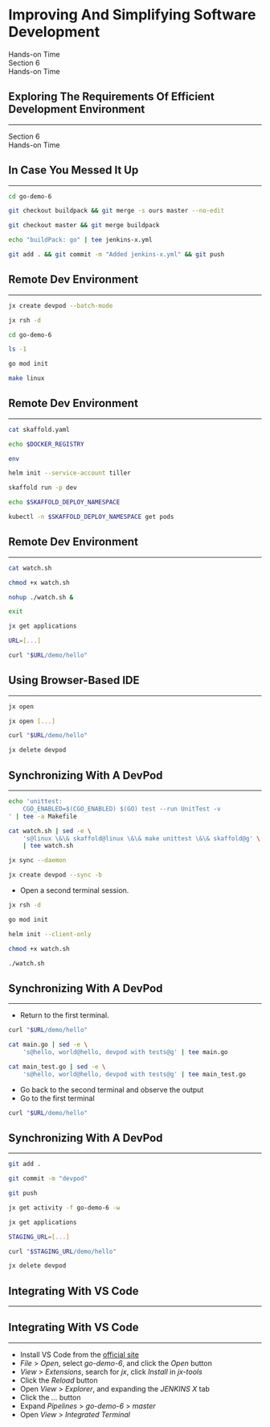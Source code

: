 <!-- .slide: class="center dark" -->
<!-- .slide: data-background="img/hands-on.jpg" -->
# Improving And Simplifying Software Development

<div class="label">Hands-on Time</div>


<!-- .slide: class="dark" -->
<div class="eyebrow">Section 6</div>
<div class="label">Hands-on Time</div>

## Exploring The Requirements Of Efficient Development Environment

---


<!-- .slide: data-background="img/vs-code-jx.png" data-background-size="contain" -->


<!-- .slide: class="dark" -->
<div class="eyebrow">Section 6</div>
<div class="label">Hands-on Time</div>

## In Case You Messed It Up

---

```bash
cd go-demo-6

git checkout buildpack && git merge -s ours master --no-edit

git checkout master && git merge buildpack

echo "buildPack: go" | tee jenkins-x.yml

git add . && git commit -m "Added jenkins-x.yml" && git push
```


## Remote Dev Environment

---

```bash
jx create devpod --batch-mode

jx rsh -d

cd go-demo-6

ls -1

go mod init

make linux
```


## Remote Dev Environment

---

```bash
cat skaffold.yaml

echo $DOCKER_REGISTRY

env

helm init --service-account tiller

skaffold run -p dev

echo $SKAFFOLD_DEPLOY_NAMESPACE

kubectl -n $SKAFFOLD_DEPLOY_NAMESPACE get pods
```


## Remote Dev Environment

---

```bash
cat watch.sh

chmod +x watch.sh

nohup ./watch.sh &

exit

jx get applications

URL=[...]

curl "$URL/demo/hello"
```


<!-- .slide: data-background="img/devpod.png" data-background-size="contain" -->


## Using Browser-Based IDE

---

```bash
jx open

jx open [...]

curl "$URL/demo/hello"

jx delete devpod
```


<!-- .slide: data-background="img/devpod-theia.png" data-background-size="contain" -->


## Synchronizing With A DevPod

---

```bash
echo 'unittest: 
	CGO_ENABLED=$(CGO_ENABLED) $(GO) test --run UnitTest -v
' | tee -a Makefile

cat watch.sh | sed -e \
    's@linux \&\& skaffold@linux \&\& make unittest \&\& skaffold@g' \
    | tee watch.sh

jx sync --daemon

jx create devpod --sync -b
```

* Open a second terminal session.

```bash
jx rsh -d

go mod init

helm init --client-only

chmod +x watch.sh

./watch.sh
```


## Synchronizing With A DevPod

---

* Return to the first terminal.

```bash
curl "$URL/demo/hello"

cat main.go | sed -e \
    's@hello, world@hello, devpod with tests@g' | tee main.go

cat main_test.go | sed -e \
    's@hello, world@hello, devpod with tests@g' | tee main_test.go
```

* Go back to the second terminal and observe the output
* Go to the first terminal

```bash
curl "$URL/demo/hello"
```


<!-- .slide: data-background="img/devpod-ksync.png" data-background-size="contain" -->


## Synchronizing With A DevPod

---

```bash
git add .

git commit -m "devpod"

git push

jx get activity -f go-demo-6 -w

jx get applications

STAGING_URL=[...]

curl "$STAGING_URL/demo/hello"

jx delete devpod
```


## Integrating With VS Code

---


<!-- .slide: data-background="img/vs-code-jx.png" data-background-size="contain" -->


## Integrating With VS Code

---

* Install VS Code from the [official site](https://code.visualstudio.com/)
* *File* > *Open*, select *go-demo-6*, and click the *Open* button
* *View* > *Extensions*, search for *jx*, click *Install* in *jx-tools*
* Click the *Reload* button
* Open *View* > *Explorer*, and expanding the *JENKINS X* tab
* Click the *...* button
* Expand *Pipelines* > *go-demo-6* > *master*
* Open *View* > *Integrated Terminal*
